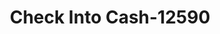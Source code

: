 ---
f_zip-code: 98665
f_state-code: WA
title: Check Into Cash-12590
f_phone: 360-576-4810
f_city-only: Vancouver
f_address: 1307 Northeast 78Th Street Vancouver
f_location-unique-id: '12590'
slug: check-into-cash-12590
updated-on: '2024-05-30T13:46:58.046Z'
created-on: '2024-05-30T13:36:59.803Z'
published-on: '2024-05-30T13:54:32.469Z'
f_city-state: cms/city/vancouver-wa.md
f_company: cms/company/check-into-cash.md
f_state: cms/state/washington.md
layout: '[payday-loan].html'
tags: payday-loan
---
